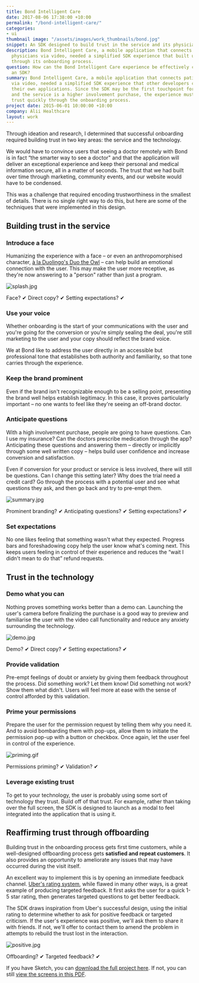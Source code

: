 ```yaml
---
title: Bond Intelligent Care
date: 2017-08-06 17:38:00 +10:00
permalink: "/bond-intelligent-care/"
categories:
- ui
thumbnail image: "/assets/images/work_thumbnails/bond.jpg"
snippet: An SDK designed to build trust in the service and its physicians
description: Bond Intelligent Care, a mobile application that connects patients with
  physicians via video, needed a simplified SDK experience that built user trust quickly
  through its onboarding process.
question: How can the Bond Intelligent Care experience be effectively condensed into
  an SDK?
summary: Bond Intelligent Care, a mobile application that connects patients with physicians
  via video, needed a simplified SDK experience that other developers could use in
  their own applications. Since the SDK may be the first touchpoint for many users
  and the service is a higher involvement purchase, the experience must build user
  trust quickly through the onboarding process.
project date: 2015-06-01 10:00:00 +10:00
company: Alii Healthcare
layout: work
---
```


Through ideation and research, I determined that successful onboarding required building trust in two key areas: the service and the technology.

We would have to convince users that seeing a doctor remotely with Bond is in fact “the smarter way to see a doctor" and that the application will deliver an exceptional experience and keep their personal and medical information secure, all in a matter of seconds. The trust that we had built over time through marketing, community events, and our website would have to be condensed.

This was a challenge that required encoding trustworthiness in the smallest of details. There is no single right way to do this, but here are some of the techniques that were implemented in this design.

## Building trust in the service

### Introduce a face
Humanizing the experience with a face – or even an anthropomorphised character, [à la Duolingo's Duo the Owl](https://www.useronboard.com/how-duolingo-onboards-new-users/?slide=22) – can help build an emotional connection with the user. This may make the user more receptive, as they're now answering to a "person" rather than just a program.

![splash.jpg](/uploads/splash.jpg)
<p class="caption">Face? ✔ Direct copy? ✔ Setting expectations? ✔</p>

### Use your voice
Whether onboarding is the start of your communications with the user and you're going for the conversion or you're simply sealing the deal, you're still marketing to the user and your copy should reflect the brand voice.

We at Bond like to address the user directly in an accessible but professional tone that establishes both authority and familiarity, so that tone carries through the experience.

### Keep the brand prominent
Even if the brand isn't recognizable enough to be a selling point, presenting the brand well helps establish legitimacy. In this case, it proves particularly important – no one wants to feel like they're seeing an off-brand doctor.

### Anticipate questions
With a high involvement purchase, people are going to have questions. Can I use my insurance? Can the doctors prescribe medication through the app? Anticipating these questions and answering them – directly or implicitly through some well written copy – helps build user confidence and increase conversion and satisfaction.

Even if conversion for your product or service is less involved, there will still be questions. Can I change this  setting later? Why does the trial need a credit card? Go through the process with a potential user and see what questions they ask, and then go back and try to pre-empt them.

![summary.jpg](/uploads/summary.jpg)
<p class="caption">Prominent branding? ✔ Anticipating questions? ✔ Setting expectations? ✔</p>

### Set expectations
No one likes feeling that something wasn't what they expected. Progress bars and foreshadowing copy help the user know what's coming next. This keeps users feeling in control of their experience and reduces the &ldquo;wait I didn't mean to do that&rdquo; refund requests.

## Trust in the technology

### Demo what you can
Nothing proves something works better than a demo can. Launching the user's camera before finalizing the purchase is a good way to preview and familiarise the user with the video call functionality and reduce any anxiety surrounding the technology.

![demo.jpg](/uploads/demo.jpg)
<p class="caption">Demo? ✔ Direct copy? ✔ Setting expectations? ✔</p>

### Provide validation
Pre-empt feelings of doubt or anxiety by giving them feedback throughout the process. Did something work? Let them know! Did something not work? Show them what didn't. Users will feel more at ease with the sense of control afforded by this validation.

### Prime your permissions
Prepare the user for the permission request by telling them why you need it. And to avoid bombarding them with pop-ups, allow them to initiate the permission pop-up with a button or checkbox. Once again, let the user feel in control of the experience.

![priming.gif](/uploads/priming.gif)
<p class="caption">Permissions priming? ✔ Validation? ✔</p>

### Leverage existing trust
To get to your technology, the user is probably using some sort of technology they trust. Build off of that trust. For example, rather than taking over the full screen, the SDK is designed to launch as a modal to feel integrated into the application that is using it.

## Reaffirming trust through offboarding
Building trust in the onboarding process gets first time customers, while a well-designed offboarding process gets **satisfied and repeat customers**. It also provides an opportunity to ameliorate any issues that may have occurred during the visit itself.

An excellent way to implement this is by opening an immediate feedback channel. [Uber's rating system](https://qz.com/1038285/uber-will-make-riders-explain-when-they-rate-a-driver-below-five-stars/), while flawed in many other ways, is a great example of producing targeted feedback. It first asks the user for a quick 1-5 star rating, then generates targeted questions to get better feedback.

The SDK draws inspiration from Uber's successful design, using the initial rating to determine whether to ask for positive feedback or targeted criticism. If the user's experience was positive, we'll ask them to share it with friends. If not, we'll offer to contact them to amend the problem in attempts to rebuild the trust lost in the interaction.

![positive.jpg](/uploads/positive.jpg)
<p class="caption">Offboarding? ✔ Targeted feedback? ✔</p>

If you have Sketch, you can [download the full project here](/resources/bond/Bond%20Intelligent%20Care%20SDK.sketch). If not, you can still [view the screens in this PDF](/resources/bond/Bond%20Intelligent%20Care%20SDK.pdf).

